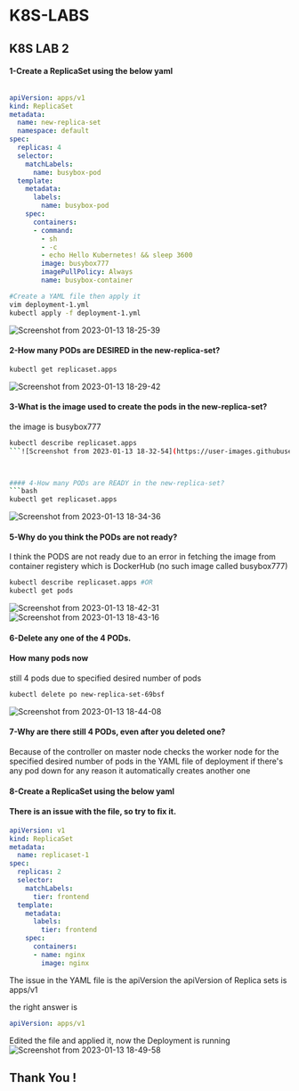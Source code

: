 # K8S-LABS

## K8S LAB 2

#### 1-Create a ReplicaSet using the below yaml
```YAML

apiVersion: apps/v1
kind: ReplicaSet
metadata:
  name: new-replica-set
  namespace: default
spec:
  replicas: 4
  selector:
    matchLabels:
      name: busybox-pod
  template:
    metadata:
      labels:
        name: busybox-pod
    spec:
      containers:
      - command:
        - sh
        - -c
        - echo Hello Kubernetes! && sleep 3600
        image: busybox777
        imagePullPolicy: Always
        name: busybox-container
```
```bash
#Create a YAML file then apply it
vim deployment-1.yml
kubectl apply -f deployment-1.yml
```
![Screenshot from 2023-01-13 18-25-39](https://user-images.githubusercontent.com/103090890/212381631-0b6714c3-d46a-4394-89c3-ddc42bc3e258.png)

#### 2-How many PODs are DESIRED in the new-replica-set?

```bash
kubectl get replicaset.apps
```
![Screenshot from 2023-01-13 18-29-42](https://user-images.githubusercontent.com/103090890/212381892-e8d63706-65c7-405a-b7d9-fe7292e8068f.png)

#### 3-What is the image used to create the pods in the new-replica-set?
 the image is busybox777
```bash
kubectl describe replicaset.apps
```![Screenshot from 2023-01-13 18-32-54](https://user-images.githubusercontent.com/103090890/212383765-07ed5f2c-16a8-4885-ba6b-f532cad28d7b.png)



#### 4-How many PODs are READY in the new-replica-set?
```bash
kubectl get replicaset.apps
```
![Screenshot from 2023-01-13 18-34-36](https://user-images.githubusercontent.com/103090890/212384175-30e98537-1a2a-421c-a8e3-737f86f8111b.png)


#### 5-Why do you think the PODs are not ready?

I think the PODS are not ready due to an error in fetching the image from container registery which is DockerHub (no such image called busybox777)
```bash
kubectl describe replicaset.apps #OR
kubectl get pods
```
![Screenshot from 2023-01-13 18-42-31](https://user-images.githubusercontent.com/103090890/212384993-0c9dca76-af8f-436d-961c-c31b26fbf57d.png)
![Screenshot from 2023-01-13 18-43-16](https://user-images.githubusercontent.com/103090890/212385150-c0afec53-49d8-4de9-9449-3cbeee8feeac.png)


#### 6-Delete any one of the 4 PODs.
#### How many pods now
still 4 pods due to specified desired number of pods

```bash
kubectl delete po new-replica-set-69bsf
```
![Screenshot from 2023-01-13 18-44-08](https://user-images.githubusercontent.com/103090890/212385382-699a4896-8e88-4daf-9f50-cb6b9dd2889b.png)





#### 7-Why are there still 4 PODs, even after you deleted one?

Because of the controller on master node checks the worker node for the specified desired number of pods in the YAML file of deployment 
if there's any pod down for any reason it automatically creates another one



#### 8-Create a ReplicaSet using the below yaml

#### There is an issue with the file, so try to fix it.
```YAML
apiVersion: v1
kind: ReplicaSet
metadata:
  name: replicaset-1
spec:
  replicas: 2
  selector:
    matchLabels:
      tier: frontend
  template:
    metadata:
      labels:
        tier: frontend
    spec:
      containers:
      - name: nginx
        image: nginx
```
The issue in the YAML file is the apiVersion 
the apiVersion of Replica sets is apps/v1 

the right answer is 
```YAML 
apiVersion: apps/v1
```

Edited the file and applied it, now the Deployment is running
![Screenshot from 2023-01-13 18-49-58](https://user-images.githubusercontent.com/103090890/212386204-96c871e3-fb03-457e-ae0b-f393851cfc7d.png)

## Thank You !
